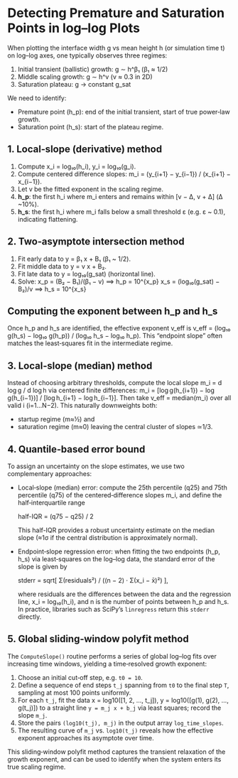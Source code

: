  # Detecting Premature and Saturation Points in log–log Plots

 When plotting the interface width g vs mean height h (or simulation time t) on log–log axes, one typically observes three regimes:
 1. Initial transient (ballistic) growth:    g ∼ h^β₁  (β₁ ≈ 1/2)
 2. Middle scaling growth:                 g ∼ h^v   (v ≈ 0.3 in 2D)
 3. Saturation plateau:                    g → constant g_sat

 We need to identify:
 - Premature point (h_p): end of the initial transient, start of true power‐law growth.
 - Saturation point (h_s): start of the plateau regime.

 ## 1. Local‐slope (derivative) method
 1. Compute x_i = log₁₀(h_i), y_i = log₁₀(g_i).
 2. Compute centered difference slopes:
        m_i = (y_{i+1} − y_{i−1}) / (x_{i+1} − x_{i−1}).
 3. Let v be the fitted exponent in the scaling regime.
 4. **h_p**: the first h_i where m_i enters and remains within [v − Δ, v + Δ] (Δ ~10%).
 5. **h_s**: the first h_i where m_i falls below a small threshold ε (e.g. ε ~ 0.1), indicating flattening.

 ## 2. Two‐asymptote intersection method
 1. Fit early data to y = β₁ x + B₁ (β₁ ~ 1/2).
 2. Fit middle data to y = v x + B₂.
 3. Fit late data to y = log₁₀(g_sat) (horizontal line).
 4. Solve:
       x_p = (B₂ − B₁)/(β₁ − v)      ⟹  h_p = 10^{x_p}
       x_s = (log₁₀(g_sat) − B₂)/v   ⟹  h_s = 10^{x_s}

 ## Computing the exponent between h_p and h_s
 Once h_p and h_s are identified, the effective exponent v_eff is
   v_eff = (log₁₀ g(h_s) − log₁₀ g(h_p)) / (log₁₀ h_s − log₁₀ h_p).
 This “endpoint slope” often matches the least‐squares fit in the intermediate regime.

## 3. Local‐slope (median) method
Instead of choosing arbitrary thresholds, compute the local slope m_i = d log g / d log h via centered finite differences:
  m_i = [log g(h_{i+1}) − log g(h_{i−1})] / [log h_{i+1} − log h_{i−1}].
Then take v_eff = median(m_i) over all valid i (i=1…N−2).  This naturally downweights both:
  - startup regime (m≈½) and
  - saturation regime (m≈0)
leaving the central cluster of slopes ≃1/3.

## 4. Quantile‐based error bound
To assign an uncertainty on the slope estimates, we use two complementary approaches:

- Local‐slope (median) error: compute the 25th percentile (q25) and 75th percentile (q75) of the centered‐difference slopes m_i, and define the half‐interquartile range
  
    half-IQR = (q75 − q25) / 2

  This half-IQR provides a robust uncertainty estimate on the median slope (≈1σ if the central distribution is approximately normal).

- Endpoint‐slope regression error: when fitting the two endpoints (h_p, h_s) via least‐squares on the log–log data,
  the standard error of the slope is given by

    stderr = sqrt[ Σ(residuals²) / ((n − 2) · Σ(x_i − x̄)²) ],

  where residuals are the differences between the data and the regression line, x_i = log₁₀(h_i), and n is the number of points between h_p and h_s.  In practice, libraries such as SciPy’s `linregress` return this `stderr` directly.

## 5. Global sliding‐window polyfit method

The `ComputeSlope()` routine performs a series of global log–log fits over increasing time windows, yielding a time‐resolved growth exponent:

1. Choose an initial cut‐off step, e.g. `t0 = 10`.
2. Define a sequence of end steps `t_j` spanning from `t0` to the final step `T`, sampling at most 100 points uniformly.
3. For each `t_j`, fit the data
       x = log10([1, 2, …, t_j]),
       y = log10([g(1), g(2), …, g(t_j)])
   to a straight line `y = m_j x + b_j` via least squares; record the slope `m_j`.
4. Store the pairs `(log10(t_j), m_j)` in the output array `log_time_slopes`.
5. The resulting curve of `m_j` vs. `log10(t_j)` reveals how the effective exponent approaches its asymptote over time.

This sliding‐window polyfit method captures the transient relaxation of the growth exponent, and can be used to identify when the system enters its true scaling regime.
